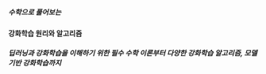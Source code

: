 <h5>수학으로 풀어보는</h5>
<b>강화학습 원리와 알고리즘</b><br>

<h5>딥러닝과 강화학습을 이해하기 위한 필수 수학 이론부터 다양한 강화학습 알고리즘, 모델 기반 강화학습까지</h5>

